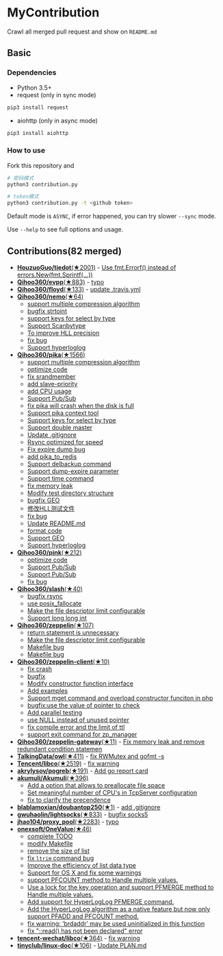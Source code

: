 # MyContribution

Crawl all merged pull request and show on `README.md`

## Basic

### Dependencies

 - Python 3.5+
 - request (only in sync mode)

```bash
pip3 install request
```
 - aiohttp (only in async mode)

```bash
pip3 install aiohttp
```

### How to use

Fork this repository and 

```bash
# 密码模式
python3 contribution.py

# token模式
python3 contribution.py -t <github token>
```

Default mode is `ASYNC`, if error happened, you can try slower `--sync` mode.

Use `--help` to see full options and usage.

## Contributions(82 merged)


* [**HouzuoGuo/tiedot**(★2001)](https://github.com/HouzuoGuo/tiedot) - [Use fmt.Errorf() instead of errors.New(fmt.Sprintf(...))](https://github.com/HouzuoGuo/tiedot/pull/133)
* [**Qihoo360/evpp**(★883)](https://github.com/Qihoo360/evpp) - [typo](https://github.com/Qihoo360/evpp/pull/1)
* [**Qihoo360/floyd**(★133)](https://github.com/Qihoo360/floyd) - [update .travis.yml](https://github.com/Qihoo360/floyd/pull/27)
* [**Qihoo360/nemo**(★64)](https://github.com/Qihoo360/nemo)
  * [support multiple compression algorithm](https://github.com/Qihoo360/nemo/pull/23)
  * [bugfix strtoint](https://github.com/Qihoo360/nemo/pull/22)
  * [support keys for select by type](https://github.com/Qihoo360/nemo/pull/21)
  * [Support Scanbytype](https://github.com/Qihoo360/nemo/pull/17)
  * [To improve HLL precision](https://github.com/Qihoo360/nemo/pull/8)
  * [fix bug](https://github.com/Qihoo360/nemo/pull/7)
  * [Support hyperloglog](https://github.com/Qihoo360/nemo/pull/6)
* [**Qihoo360/pika**(★1566)](https://github.com/Qihoo360/pika)
  * [support multiple compression algorithm](https://github.com/Qihoo360/pika/pull/230)
  * [optimize code](https://github.com/Qihoo360/pika/pull/227)
  * [fix srandmember](https://github.com/Qihoo360/pika/pull/224)
  * [add slave-priority](https://github.com/Qihoo360/pika/pull/222)
  * [add CPU usage](https://github.com/Qihoo360/pika/pull/218)
  * [Support Pub/Sub](https://github.com/Qihoo360/pika/pull/207)
  * [fix pika will crash when the disk is full](https://github.com/Qihoo360/pika/pull/190)
  * [Support pika context tool](https://github.com/Qihoo360/pika/pull/186)
  * [Support keys for select by type](https://github.com/Qihoo360/pika/pull/179)
  * [Support double master](https://github.com/Qihoo360/pika/pull/176)
  * [Update .gitignore](https://github.com/Qihoo360/pika/pull/164)
  * [Rsync optimized for speed](https://github.com/Qihoo360/pika/pull/162)
  * [Fix expire dump bug](https://github.com/Qihoo360/pika/pull/147)
  * [add pika_to_redis](https://github.com/Qihoo360/pika/pull/137)
  * [Support delbackup command](https://github.com/Qihoo360/pika/pull/133)
  * [Support dump-expire parameter](https://github.com/Qihoo360/pika/pull/127)
  * [Support time command](https://github.com/Qihoo360/pika/pull/124)
  * [fix memory leak](https://github.com/Qihoo360/pika/pull/98)
  * [Modify test directory structure](https://github.com/Qihoo360/pika/pull/90)
  * [bugfix GEO](https://github.com/Qihoo360/pika/pull/77)
  * [修改HLL测试文件](https://github.com/Qihoo360/pika/pull/74)
  * [fix bug](https://github.com/Qihoo360/pika/pull/72)
  * [Update README.md](https://github.com/Qihoo360/pika/pull/71)
  * [format code](https://github.com/Qihoo360/pika/pull/66)
  * [Support GEO](https://github.com/Qihoo360/pika/pull/59)
  * [Support hyperloglog](https://github.com/Qihoo360/pika/pull/56)
* [**Qihoo360/pink**(★212)](https://github.com/Qihoo360/pink)
  * [optimize code](https://github.com/Qihoo360/pink/pull/23)
  * [Support Pub/Sub](https://github.com/Qihoo360/pink/pull/22)
  * [Support Pub/Sub](https://github.com/Qihoo360/pink/pull/20)
  * [fix bug](https://github.com/Qihoo360/pink/pull/3)
* [**Qihoo360/slash**(★40)](https://github.com/Qihoo360/slash)
  * [bugfix rsync](https://github.com/Qihoo360/slash/pull/10)
  * [use posix_fallocate](https://github.com/Qihoo360/slash/pull/6)
  * [Make the file descriptor limit configurable](https://github.com/Qihoo360/slash/pull/3)
  * [Support long long int](https://github.com/Qihoo360/slash/pull/2)
* [**Qihoo360/zeppelin**(★107)](https://github.com/Qihoo360/zeppelin)
  * [return statement is unnecessary](https://github.com/Qihoo360/zeppelin/pull/6)
  * [Make the file descriptor limit configurable](https://github.com/Qihoo360/zeppelin/pull/5)
  * [Makefile bug](https://github.com/Qihoo360/zeppelin/pull/4)
  * [Makefile bug](https://github.com/Qihoo360/zeppelin/pull/3)
* [**Qihoo360/zeppelin-client**(★10)](https://github.com/Qihoo360/zeppelin-client)
  * [fix crash](https://github.com/Qihoo360/zeppelin-client/pull/14)
  * [bugfix](https://github.com/Qihoo360/zeppelin-client/pull/13)
  * [Modify constructor function interface](https://github.com/Qihoo360/zeppelin-client/pull/12)
  * [Add examples](https://github.com/Qihoo360/zeppelin-client/pull/11)
  * [Support mget command and overload constructor funciton in php](https://github.com/Qihoo360/zeppelin-client/pull/9)
  * [bugfix:use the value of pointer to check](https://github.com/Qihoo360/zeppelin-client/pull/8)
  * [Add parallel testing](https://github.com/Qihoo360/zeppelin-client/pull/4)
  * [use NULL instead of unused pointer](https://github.com/Qihoo360/zeppelin-client/pull/3)
  * [fix compile error and the limit of ttl](https://github.com/Qihoo360/zeppelin-client/pull/2)
  * [support exit command for zp_manager](https://github.com/Qihoo360/zeppelin-client/pull/1)
* [**Qihoo360/zeppelin-gateway**(★11)](https://github.com/Qihoo360/zeppelin-gateway) - [Fix memory leak and remove redundant condition statemen](https://github.com/Qihoo360/zeppelin-gateway/pull/1)
* [**TalkingData/owl**(★411)](https://github.com/TalkingData/owl) - [fix RWMutex and gofmt -s](https://github.com/TalkingData/owl/pull/5)
* [**Tencent/libco**(★2519)](https://github.com/Tencent/libco) - [fix warning](https://github.com/Tencent/libco/pull/1)
* [**akrylysov/pogreb**(★191)](https://github.com/akrylysov/pogreb) - [Add go report card](https://github.com/akrylysov/pogreb/pull/4)
* [**akumuli/Akumuli**(★396)](https://github.com/akumuli/Akumuli)
  * [Add a option that allows to preallocate file space](https://github.com/akumuli/Akumuli/pull/185)
  * [Set meaningful number of CPU's in TcpServer configuration](https://github.com/akumuli/Akumuli/pull/184)
  * [fix to clarify the precendence](https://github.com/akumuli/Akumuli/pull/182)
* [**blablamoxian/doubantop250**(★1)](https://github.com/blablamoxian/doubantop250) - [add .gitignore](https://github.com/blablamoxian/doubantop250/pull/1)
* [**gwuhaolin/lightsocks**(★833)](https://github.com/gwuhaolin/lightsocks) - [bugfix socks5](https://github.com/gwuhaolin/lightsocks/pull/32)
* [**jhao104/proxy_pool**(★2283)](https://github.com/jhao104/proxy_pool) - [typo](https://github.com/jhao104/proxy_pool/pull/42)
* [**onexsoft/OneValue**(★46)](https://github.com/onexsoft/OneValue)
  * [complete TODO](https://github.com/onexsoft/OneValue/pull/21)
  * [modify Makefile](https://github.com/onexsoft/OneValue/pull/20)
  * [remove the size of list](https://github.com/onexsoft/OneValue/pull/19)
  * [fix `ltrim` command bug](https://github.com/onexsoft/OneValue/pull/17)
  * [Improve the efficiency of list data type](https://github.com/onexsoft/OneValue/pull/16)
  * [Support for OS X and fix some warnings](https://github.com/onexsoft/OneValue/pull/15)
  * [support PFCOUNT method to Handle multiple values.](https://github.com/onexsoft/OneValue/pull/12)
  * [Use a lock for the key operation and support PFMERGE  method  to Handle multiple values.](https://github.com/onexsoft/OneValue/pull/9)
  * [Add support for HyperLogLog PFMERGE command.](https://github.com/onexsoft/OneValue/pull/8)
  * [Add the HyperLogLog algorithm as a native feature,but now only support PFADD and PFCOUNT method.](https://github.com/onexsoft/OneValue/pull/6)
  * [fix warning: ‘brdaddr’ may be used uninitialized in this function](https://github.com/onexsoft/OneValue/pull/3)
  * [fix "::read() has not been declared" error](https://github.com/onexsoft/OneValue/pull/1)
* [**tencent-wechat/libco**(★364)](https://github.com/tencent-wechat/libco) - [fix warning](https://github.com/tencent-wechat/libco/pull/1)
* [**tinyclub/linux-doc**(★106)](https://github.com/tinyclub/linux-doc) - [Update PLAN.md](https://github.com/tinyclub/linux-doc/pull/5)

